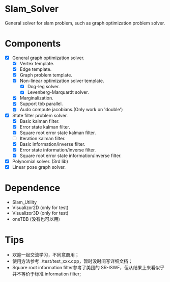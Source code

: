 # Slam_Solver
General solver for slam problem, such as graph optimization problem solver.

# Components
- [x] General graph optimization solver.
    - [x] Vertex template.
    - [x] Edge template.
    - [x] Graph problem template.
    - [x] Non-linear optimization solver template.
        - [x] Dog-leg solver.
        - [x] Levenberg-Marquardt solver.
    - [x] Marginalization.
    - [x] Support tbb parallel.
    - [x] Audo compute jacobians.(Only work on 'double')
- [x] State filter problem solver.
    - [x] Basic kalman filter.
    - [x] Error state kalman filter.
    - [x] Square root error state kalman filter.
    - [ ] Iteration kalman filter.
    - [x] Basic information/inverse filter.
    - [x] Error state information/inverse filter.
    - [x] Square root error state information/inverse filter.
- [x] Polynomial solver. (3rd lib)
- [x] Linear pose graph solver.

# Dependence
- Slam_Utility
- Visualizor2D (only for test)
- Visualizor3D (only for test)
- oneTBB (没有也可以用)

# Tips
- 欢迎一起交流学习，不同意商用；
- 使用方法参考 ./test/test_xxx.cpp，暂时没时间写详细文档；
- Square root information filter参考了美团的 SR-ISWF，但从结果上来看似乎并不等价于标准 information filter;
